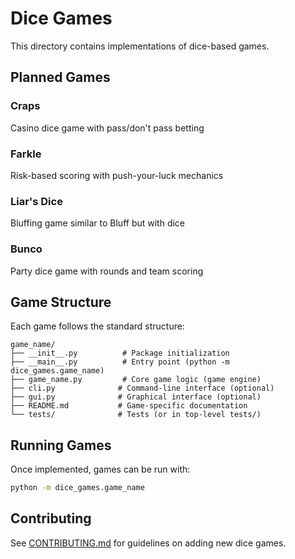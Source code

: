 # Dice Games

This directory contains implementations of dice-based games.

## Planned Games

### Craps

Casino dice game with pass/don't pass betting

### Farkle

Risk-based scoring with push-your-luck mechanics

### Liar's Dice

Bluffing game similar to Bluff but with dice

### Bunco

Party dice game with rounds and team scoring

## Game Structure

Each game follows the standard structure:

```
game_name/
├── __init__.py          # Package initialization
├── __main__.py          # Entry point (python -m dice_games.game_name)
├── game_name.py         # Core game logic (game engine)
├── cli.py              # Command-line interface (optional)
├── gui.py              # Graphical interface (optional)
├── README.md           # Game-specific documentation
└── tests/              # Tests (or in top-level tests/)
```

## Running Games

Once implemented, games can be run with:

```bash
python -m dice_games.game_name
```

## Contributing

See [CONTRIBUTING.md](../CONTRIBUTING.md) for guidelines on adding new dice games.
